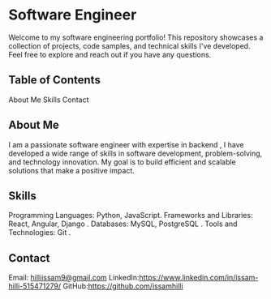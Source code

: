 # Software Engineer 


Welcome to my software engineering portfolio! This repository showcases a collection of projects, code samples, and technical skills I've developed. Feel free to explore and reach out if you have any questions.

## Table of Contents


About Me
Skills
Contact

## About Me


I am a passionate software engineer with expertise in backend , I have developed a wide range of skills in software development, problem-solving, and technology innovation. My goal is to build efficient and scalable solutions that make a positive impact.

## Skills


Programming Languages:  Python, JavaScript.
Frameworks and Libraries: React, Angular, Django .
Databases:  MySQL, PostgreSQL .
Tools and Technologies: Git .

## Contact


Email: hilliissam9@gmail.com
LinkedIn:https://www.linkedin.com/in/issam-hilli-515471279/
GitHub:https://github.com/issamhilli

